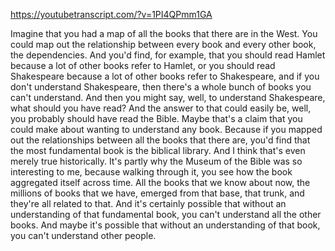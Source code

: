https://youtubetranscript.com/?v=1PI4QPmm1GA

 Imagine that you had a map of all the books that there are in the West. You could map out the relationship between every book and every other book, the dependencies. And you'd find, for example, that you should read Hamlet because a lot of other books refer to Hamlet, or you should read Shakespeare because a lot of other books refer to Shakespeare, and if you don't understand Shakespeare, then there's a whole bunch of books you can't understand. And then you might say, well, to understand Shakespeare, what should you have read? And the answer to that could easily be, well, you probably should have read the Bible. Maybe that's a claim that you could make about wanting to understand any book. Because if you mapped out the relationships between all the books that there are, you'd find that the most fundamental book is the biblical library. And I think that's even merely true historically. It's partly why the Museum of the Bible was so interesting to me, because walking through it, you see how the book aggregated itself across time. All the books that we know about now, the millions of books that we have, emerged from that base, that trunk, and they're all related to that. And it's certainly possible that without an understanding of that fundamental book, you can't understand all the other books. And maybe it's possible that without an understanding of that book, you can't understand other people.
